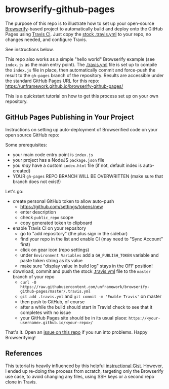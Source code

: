 # browserify-github-pages

The purpose of this repo is to illustrate how to set up your open-source [Browserify](http://browserify.org/)-based project to automatically build and deploy onto the GitHub Pages using [Travis CI](https://travis-ci.org). Just copy the [stock .travis.yml](.travis.yml) to your repo, no changes needed, and configure Travis.

See instructions below.

This repo also works as a simple "hello world" Browserify example (see `index.js` as the main entry point). The [.travis.yml](.travis.yml) file is set up to compile the `index.js` file in place, then automatically commit and force-push the result to the `gh-pages` branch of the repository. Results are accessible under the standard GitHub Pages URL for this repo: https://unframework.github.io/browserify-github-pages/

This is a quickstart tutorial on how to get this process set up on your own repository.

## GitHub Pages Publishing in Your Project

Instructions on setting up auto-deployment of Browserified code on your open source GitHub repo:

Some prerequisites:

- your main code entry point is `index.js`
- your project has a NodeJS `package.json` file
- you *may* have a custom `index.html` file (if not, default index is auto-created)
- YOUR `gh-pages` REPO BRANCH WILL BE OVERWRITTEN (make sure that branch does not exist!)

Let's go:

- create personal GitHub token to allow auto-push
    - https://github.com/settings/tokens/new
    - enter description
    - check `public_repo` scope
    - copy generated token to clipboard
- enable Travis CI on your repository
    - go to "add repository" (the plus sign in the sidebar)
    - find your repo in the list and enable CI (may need to "Sync Account" first)
    - click on gear icon (repo settings)
    - under `Environment Variables` add a `GH_PUBLISH_TOKEN` variable and paste token string as its value
    - make sure "display value in build log" stays in the OFF position!
- download, commit and push the stock [.travis.yml](.travis.yml) file to the `master` branch of your repo
    - `curl -O https://raw.githubusercontent.com/unframework/browserify-github-pages/master/.travis.yml`
    - `git add .travis.yml` and `git commit -m 'Enable Travis'` on master
    - then push to GitHub, of course
    - after a while the build should start in Travis! check to see that it completes with no issue
    - your GitHub Pages site should be in its usual place: `https://<your-username>.github.io/<your-repo>/`

That's it. Open an [issue on this repo](https://github.com/unframework/browserify-github-pages/issues) if you run into problems. Happy Browserifying!

## References

This tutorial is heavily influenced by this helpful [instructional Gist](https://gist.github.com/domenic/ec8b0fc8ab45f39403dd). However, I ended up re-doing the process from scratch, targeting only the Browserify use case, to avoid changing any files, using SSH keys or a second repo clone in Travis.
